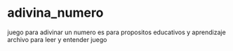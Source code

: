 # adivina_numero
juego para adivinar un numero
es para propositos educativos y aprendizaje
archivo para leer y entender juego

